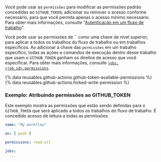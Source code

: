 Você pode usar as `permissões` para modificar as permissões padrão concedidas ao `GITHUB_TOKEN`, adicionar ou remover o acesso conforme necessário, para que você permita apenas o acesso mínimo necessário. Para obter mais informações, consulte "[Autenticação em um fluxo de trabalho](/actions/reference/authentication-in-a-workflow#permissions-for-the-github_token)".

Você pode usar as permissões de `` como uma chave de nível superior, para aplicar a todos os trabalhos do fluxo de trabalho ou em trabalhos específicos. Ao adicionar a chave das `permissões` em um trabalho específico, todas as ações e comandos de execução dentro desse trabalho que usam o `GITHUB_TOKEN` ganham os direitos de acesso que você especificar.  Para obter mais informações, consulte [`jobs.<job_id>.permissions`](/actions/using-workflows/workflow-syntax-for-github-actions#jobsjob_idpermissions).

{% data reusables.github-actions.github-token-available-permissions %}
{% data reusables.github-actions.forked-write-permission %}

### Exemplo: Atribuindo permissões ao GITHUB_TOKEN

Este exemplo mostra as permissões que estão sendo definidas para o `GITHUB_TOKEN` que será aplicado a todos os trabalhos do fluxo de trabalho. É concedido acesso de leitura a todas as permissões.

```yaml
name: "My workflow"

on: [ push ]

permissions: read-all

jobs:
  ...
```
